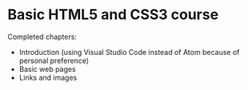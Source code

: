 # Basic HTML5 and CSS3 course
Completed chapters:
- Introduction (using Visual Studio Code instead of Atom because of personal preference)
- Basic web pages
- Links and images